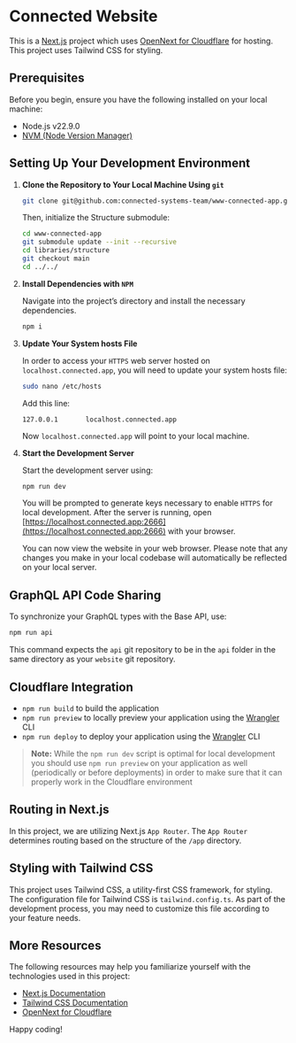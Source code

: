 # Connected Website

This is a [Next.js](https://nextjs.org/) project which uses [OpenNext for Cloudflare](https://github.com/opennextjs/opennextjs-cloudflare) for hosting. This project uses Tailwind CSS for styling.

## Prerequisites

Before you begin, ensure you have the following installed on your local machine:

-   Node.js v22.9.0
-   [NVM (Node Version Manager)](https://github.com/nvm-sh/nvm)

## Setting Up Your Development Environment

1. **Clone the Repository to Your Local Machine Using `git`**

    ```bash
    git clone git@github.com:connected-systems-team/www-connected-app.git
    ```

    Then, initialize the Structure submodule:

    ```bash
    cd www-connected-app
    git submodule update --init --recursive
    cd libraries/structure
    git checkout main
    cd ../../
    ```

2. **Install Dependencies with `NPM`**

    Navigate into the project’s directory and install the necessary dependencies.

    ```bash
    npm i
    ```

3. **Update Your System hosts File**

    In order to access your `HTTPS` web server hosted on `localhost.connected.app`, you will need to update your system hosts file:

    ```bash
    sudo nano /etc/hosts
    ```

    Add this line:

    `127.0.0.1       localhost.connected.app`

    Now `localhost.connected.app` will point to your local machine.

4. **Start the Development Server**

    Start the development server using:

    ```bash
    npm run dev
    ```

    You will be prompted to generate keys necessary to enable `HTTPS` for local development. After the server is running, open [https://localhost.connected.app:2666](https://localhost.connected.app:2666) with your browser.

    You can now view the website in your web browser. Please note that any changes you make in your local codebase will automatically be reflected on your local server.

## GraphQL API Code Sharing

To synchronize your GraphQL types with the Base API, use:

```bash
npm run api
```

This command expects the `api` git repository to be in the `api` folder in the same directory as your `website` git repository.

## Cloudflare Integration

-   `npm run build` to build the application
-   `npm run preview` to locally preview your application using the [Wrangler](https://developers.cloudflare.com/workers/wrangler/) CLI
-   `npm run deploy` to deploy your application using the [Wrangler](https://developers.cloudflare.com/workers/wrangler/) CLI

> **Note:** While the `npm run dev` script is optimal for local development you should use `npm run preview` on your application as well (periodically or before deployments) in order to make sure that it can properly work in the Cloudflare environment

## Routing in Next.js

In this project, we are utilizing Next.js `App Router`. The `App Router` determines routing based on the structure of the `/app` directory.

## Styling with Tailwind CSS

This project uses Tailwind CSS, a utility-first CSS framework, for styling. The configuration file for Tailwind CSS is `tailwind.config.ts`. As part of the development process, you may need to customize this file according to your feature needs.

## More Resources

The following resources may help you familiarize yourself with the technologies used in this project:

-   [Next.js Documentation](https://nextjs.org/docs)
-   [Tailwind CSS Documentation](https://tailwindcss.com/docs)
-   [OpenNext for Cloudflare](https://opennext.js.org/cloudflare)

Happy coding!
